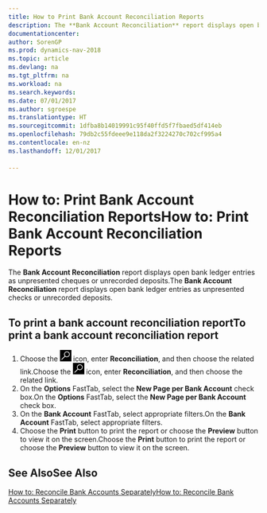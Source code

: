 ```yaml
---
title: How to Print Bank Account Reconciliation Reports
description: The **Bank Account Reconciliation** report displays open bank ledger entries as unpresented cheques or unrecorded deposits.
documentationcenter: 
author: SorenGP
ms.prod: dynamics-nav-2018
ms.topic: article
ms.devlang: na
ms.tgt_pltfrm: na
ms.workload: na
ms.search.keywords: 
ms.date: 07/01/2017
ms.author: sgroespe
ms.translationtype: HT
ms.sourcegitcommit: 1dfba8b14019991c95f40ffd5f7fbaed5df414eb
ms.openlocfilehash: 79db2c55fdeee9e118da2f3224270c702cf995a4
ms.contentlocale: en-nz
ms.lasthandoff: 12/01/2017

---
```

# <a name="how-to-print-bank-account-reconciliation-reports"></a><span data-ttu-id="e6d0e-103">How to: Print Bank Account Reconciliation Reports</span><span class="sxs-lookup"><span data-stu-id="e6d0e-103">How to: Print Bank Account Reconciliation Reports</span></span>
<span data-ttu-id="e6d0e-104">The **Bank Account Reconciliation** report displays open bank ledger entries as unpresented cheques or unrecorded deposits.</span><span class="sxs-lookup"><span data-stu-id="e6d0e-104">The **Bank Account Reconciliation** report displays open bank ledger entries as unpresented checks or unrecorded deposits.</span></span>  

## <a name="to-print-a-bank-account-reconciliation-report"></a><span data-ttu-id="e6d0e-105">To print a bank account reconciliation report</span><span class="sxs-lookup"><span data-stu-id="e6d0e-105">To print a bank account reconciliation report</span></span>  

1.  <span data-ttu-id="e6d0e-106">Choose the ![Search for Page or Report](../../media/ui-search/search_small.png "Search for Page or Report icon") icon, enter **Reconciliation**, and then choose the related link.</span><span class="sxs-lookup"><span data-stu-id="e6d0e-106">Choose the ![Search for Page or Report](../../media/ui-search/search_small.png "Search for Page or Report icon") icon, enter **Reconciliation**, and then choose the related link.</span></span>  
2.  <span data-ttu-id="e6d0e-107">On the **Options** FastTab, select the **New Page per Bank Account** check box.</span><span class="sxs-lookup"><span data-stu-id="e6d0e-107">On the **Options** FastTab, select the **New Page per Bank Account** check box.</span></span>  
3.  <span data-ttu-id="e6d0e-108">On the **Bank Account** FastTab, select appropriate filters.</span><span class="sxs-lookup"><span data-stu-id="e6d0e-108">On the **Bank Account** FastTab, select appropriate filters.</span></span>  
4.  <span data-ttu-id="e6d0e-109">Choose the **Print** button to print the report or choose the **Preview** button to view it on the screen.</span><span class="sxs-lookup"><span data-stu-id="e6d0e-109">Choose the **Print** button to print the report or choose the **Preview** button to view it on the screen.</span></span>  

## <a name="see-also"></a><span data-ttu-id="e6d0e-110">See Also</span><span class="sxs-lookup"><span data-stu-id="e6d0e-110">See Also</span></span>  
[<span data-ttu-id="e6d0e-111">How to: Reconcile Bank Accounts Separately</span><span class="sxs-lookup"><span data-stu-id="e6d0e-111">How to: Reconcile Bank Accounts Separately</span></span>](../../bank-how-reconcile-bank-accounts-separately.md)

